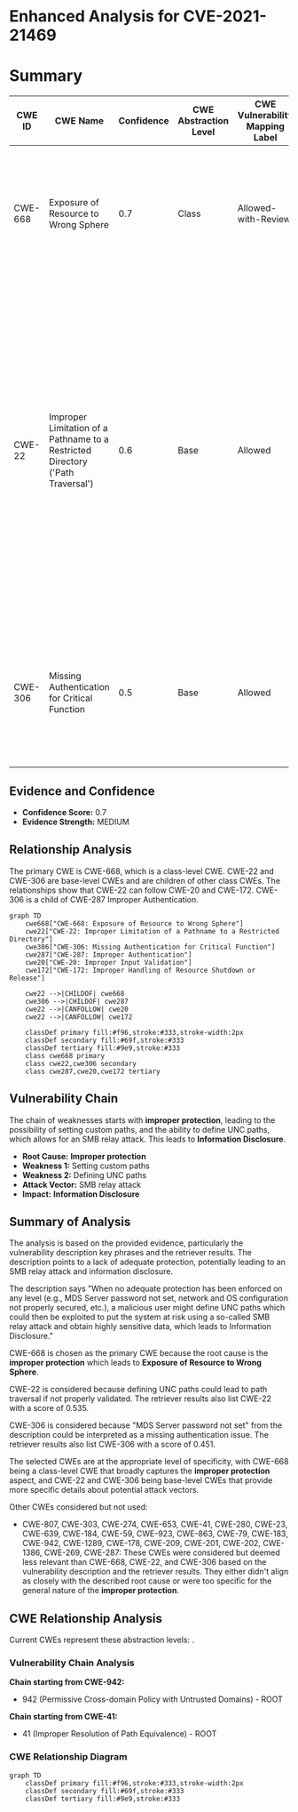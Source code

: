# Enhanced Analysis for CVE-2021-21469

# Summary
| CWE ID | CWE Name | Confidence | CWE Abstraction Level | CWE Vulnerability Mapping Label | CWE-Vulnerability Mapping Notes |
|---|---|---|---|---|---|
| CWE-668 | Exposure of Resource to Wrong Sphere | 0.7 | Class | Allowed-with-Review | The product exposes a resource to the wrong control sphere, providing unintended actors with inappropriate access to the resource. |
| CWE-22 | Improper Limitation of a Pathname to a Restricted Directory ('Path Traversal') | 0.6 | Base | Allowed | The product uses external input to construct a pathname that is intended to identify a file or directory that is located underneath a restricted parent directory, but the product does not properly neutralize special elements within the pathname that can cause the pathname to resolve to a location that is outside of the restricted directory. |
| CWE-306 | Missing Authentication for Critical Function | 0.5 | Base | Allowed | The product does not perform any authentication for functionality that requires a provable user identity or consumes a significant amount of resources. |

## Evidence and Confidence

*   **Confidence Score:** 0.7
*   **Evidence Strength:** MEDIUM

## Relationship Analysis
The primary CWE is CWE-668, which is a class-level CWE. CWE-22 and CWE-306 are base-level CWEs and are children of other class CWEs. The relationships show that CWE-22 can follow CWE-20 and CWE-172. CWE-306 is a child of CWE-287 Improper Authentication.

```mermaid
graph TD
    cwe668["CWE-668: Exposure of Resource to Wrong Sphere"]
    cwe22["CWE-22: Improper Limitation of a Pathname to a Restricted Directory"]
    cwe306["CWE-306: Missing Authentication for Critical Function"]
    cwe287["CWE-287: Improper Authentication"]
    cwe20["CWE-20: Improper Input Validation"]
    cwe172["CWE-172: Improper Handling of Resource Shutdown or Release"]

    cwe22 -->|CHILDOF| cwe668
    cwe306 -->|CHILDOF| cwe287
    cwe22 -->|CANFOLLOW| cwe20
    cwe22 -->|CANFOLLOW| cwe172
    
    classDef primary fill:#f96,stroke:#333,stroke-width:2px
    classDef secondary fill:#69f,stroke:#333
    classDef tertiary fill:#9e9,stroke:#333
    class cwe668 primary
    class cwe22,cwe306 secondary
    class cwe287,cwe20,cwe172 tertiary
```

## Vulnerability Chain
The chain of weaknesses starts with **improper protection**, leading to the possibility of setting custom paths, and the ability to define UNC paths, which allows for an SMB relay attack. This leads to **Information Disclosure**.
  - **Root Cause:** **Improper protection**
  - **Weakness 1:** Setting custom paths
  - **Weakness 2:** Defining UNC paths
  - **Attack Vector:** SMB relay attack
  - **Impact:** **Information Disclosure**

## Summary of Analysis
The analysis is based on the provided evidence, particularly the vulnerability description key phrases and the retriever results. The description points to a lack of adequate protection, potentially leading to an SMB relay attack and information disclosure.

The description says "When no adequate protection has been enforced on any level (e.g., MDS Server password not set, network and OS configuration not properly secured, etc.), a malicious user might define UNC paths which could then be exploited to put the system at risk using a so-called SMB relay attack and obtain highly sensitive data, which leads to Information Disclosure."

CWE-668 is chosen as the primary CWE because the root cause is the **improper protection** which leads to **Exposure of Resource to Wrong Sphere**.

CWE-22 is considered because defining UNC paths could lead to path traversal if not properly validated. The retriever results also list CWE-22 with a score of 0.535.

CWE-306 is considered because "MDS Server password not set" from the description could be interpreted as a missing authentication issue. The retriever results also list CWE-306 with a score of 0.451.

The selected CWEs are at the appropriate level of specificity, with CWE-668 being a class-level CWE that broadly captures the **improper protection** aspect, and CWE-22 and CWE-306 being base-level CWEs that provide more specific details about potential attack vectors.

Other CWEs considered but not used:

*   CWE-807, CWE-303, CWE-274, CWE-653, CWE-41, CWE-280, CWE-23, CWE-639, CWE-184, CWE-59, CWE-923, CWE-863, CWE-79, CWE-183, CWE-942, CWE-1289, CWE-178, CWE-209, CWE-201, CWE-202, CWE-1386, CWE-269, CWE-287: These CWEs were considered but deemed less relevant than CWE-668, CWE-22, and CWE-306 based on the vulnerability description and the retriever results. They either didn't align as closely with the described root cause or were too specific for the general nature of the **improper protection**.


## CWE Relationship Analysis

Current CWEs represent these abstraction levels: .


### Vulnerability Chain Analysis

**Chain starting from CWE-942:**
- 942 (Permissive Cross-domain Policy with Untrusted Domains) - ROOT


**Chain starting from CWE-41:**
- 41 (Improper Resolution of Path Equivalence) - ROOT



### CWE Relationship Diagram

```mermaid
graph TD
    classDef primary fill:#f96,stroke:#333,stroke-width:2px
    classDef secondary fill:#69f,stroke:#333
    classDef tertiary fill:#9e9,stroke:#333
```